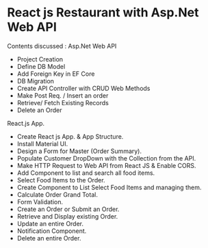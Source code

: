 # React js Restaurant with Asp.Net Web API




Contents discussed :
Asp.Net Web API
 - Project Creation
 - Define DB Model
 - Add Foreign Key in EF Core
 - DB Migration
 - Create API Controller with CRUD Web Methods
 - Make Post Req. / Insert an order
 - Retrieve/ Fetch Existing Records
 - Delete an Order
 
React.js App.
 - Create React js App. & App Structure.
 - Install Material UI.
 - Design a Form for Master (Order Summary).
 - Populate Customer DropDown with the Collection from the API.
 - Make HTTP Request to Web API from React JS & Enable CORS.
 - Add Component to list and search all food items.
 - Select Food Items to the Order.
 - Create Component to List Select Food Items and managing them.
 - Calculate Order Grand Total.
 - Form Validation.
 - Create an Order or Submit an Order.
 - Retrieve and Display existing Order.
 - Update an entire Order.
 - Notification Component.
 - Delete an entire Order.
 

